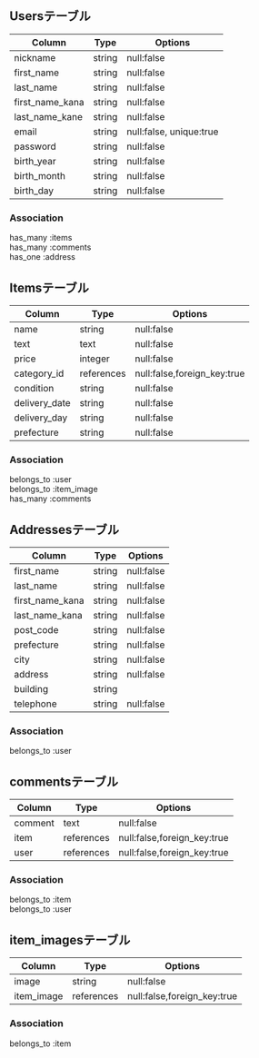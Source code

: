 ## Usersテーブル

|Column|Type|Options|
|------|----|-------|
|nickname       |string|null:false
|first_name     |string|null:false
|last_name      |string|null:false
|first_name_kana|string|null:false
|last_name_kane |string|null:false
|email          |string|null:false, unique:true
|password       |string|null:false
|birth_year     |string|null:false
|birth_month    |string|null:false
|birth_day      |string|null:false


### Association
has_many :items  
has_many :comments  
has_one :address  


## Itemsテーブル
|Column|Type|Options|
|------|----|-------|
|name          |string|null:false
|text          |text  |null:false
|price         |integer|null:false
|category_id   |references|null:false,foreign_key:true
|condition     |string|null:false
|delivery_date |string|null:false
|delivery_day  |string|null:false
|prefecture    |string|null:false

### Association
belongs_to :user  
belongs_to :item_image  
has_many :comments  


## Addressesテーブル

|Column|Type|Options|
|------|----|-------|
|first_name     |string|null:false
|last_name      |string|null:false
|first_name_kana|string|null:false
|last_name_kana |string|null:false
|post_code      |string|null:false
|prefecture     |string|null:false
|city           |string|null:false
|address        |string|null:false
|building       |string|          
|telephone      |string|null:false

### Association
belongs_to :user

## commentsテーブル

|Column|Type|Options|
|------|----|-------|
|comment|text|null:false
|item   |references|null:false,foreign_key:true
|user   |references|null:false,foreign_key:true

### Association
belongs_to :item  
belongs_to :user  


## item_imagesテーブル

|Column|Type|Options|
|------|----|-------|
|image  |string|null:false
|item_image|references|null:false,foreign_key:true

### Association
belongs_to :item  
